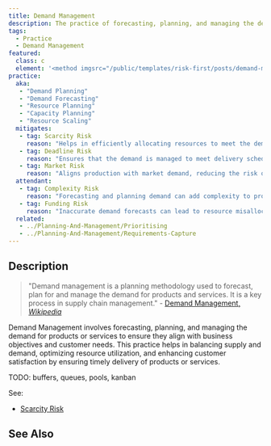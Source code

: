 ```yaml
---
title: Demand Management
description: The practice of forecasting, planning, and managing the demand for resources to ensure that the best use is made of them.
tags: 
  - Practice
  - Demand Management
featured: 
  class: c
  element: '<method imgsrc="/public/templates/risk-first/posts/demand-management.svg">Demand Management</method>'
practice:
  aka: 
   - "Demand Planning"
   - "Demand Forecasting"
   - "Resource Planning"
   - "Capacity Planning"
   - "Resource Scaling"
  mitigates:
   - tag: Scarcity Risk
     reason: "Helps in efficiently allocating resources to meet the demand without overburdening the team."
   - tag: Deadline Risk
     reason: "Ensures that the demand is managed to meet delivery schedules."
   - tag: Market Risk
     reason: "Aligns production with market demand, reducing the risk of under or overproduction."
  attendant:
   - tag: Complexity Risk
     reason: "Forecasting and planning demand can add complexity to project management."
   - tag: Funding Risk
     reason: "Inaccurate demand forecasts can lead to resource misallocation."
  related:
   - ../Planning-And-Management/Prioritising
   - ../Planning-And-Management/Requirements-Capture
---
```


<PracticeIntro details={frontMatter} /> 

## Description

> "Demand management is a planning methodology used to forecast, plan for and manage the demand for products and services. It is a key process in supply chain management." - [Demand Management, _Wikipedia_](https://en.wikipedia.org/wiki/Demand_management)

Demand Management involves forecasting, planning, and managing the demand for products or services to ensure they align with business objectives and customer needs. This practice helps in balancing supply and demand, optimizing resource utilization, and enhancing customer satisfaction by ensuring timely delivery of products or services.

TODO: buffers, queues, pools, kanban

See: 

- [Scarcity Risk](/risks/Scarcity-Risks/Mitigations)


## See Also

<TagList tag="Demand Management" />
